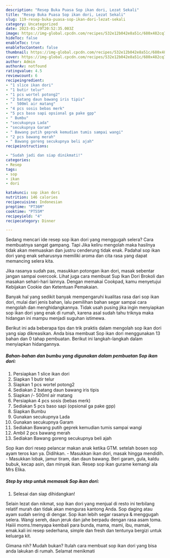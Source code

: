 ```yaml
---
description: "Resep Buka Puasa Sop ikan dori, Lezat Sekali"
title: "Resep Buka Puasa Sop ikan dori, Lezat Sekali"
slug: 119-resep-buka-puasa-sop-ikan-dori-lezat-sekali
category: Uncategorized
date: 2023-01-29T20:52:35.003Z
image: https://img-global.cpcdn.com/recipes/532e12b042e8a51c/680x482cq70/sop-ikan-dori-foto-resep-utama.jpg
hideToc: false
enableToc: true
enableTocContent: false
thumbnail: https://img-global.cpcdn.com/recipes/532e12b042e8a51c/680x482cq70/sop-ikan-dori-foto-resep-utama.jpg
cover: https://img-global.cpcdn.com/recipes/532e12b042e8a51c/680x482cq70/sop-ikan-dori-foto-resep-utama.jpg
author: Admin
authorAv: notfound
ratingvalue: 4.5
reviewcount: 6
recipeingredient:
- "1 slice ikan dori"
- "1 butir telur"
- "1 pcs wortel potong2"
- "2 batang daun bawang iris tipis"
- "  500ml air matang"
- "4 pcs sosis bebas merk"
- "5 pcs baso sapi opsional ga pake gpp"
- " Bumbu"
- "secukupnya Lada"
- "secukupnya Garam"
- " Bawang putih geprek kemudian tumis sampai wangi"
- "2 pcs bawang merah"
- " Bawang goreng secukupnya beli ajah"
recipeinstructions:

- "Sudah jadi dan siap dinikmati!"
categories:
- Resep
tags:
- sop
- ikan
- dori

katakunci: sop ikan dori 
nutrition: 146 calories
recipecuisine: Indonesian
preptime: "PT36M"
cooktime: "PT55M"
recipeyield: "4"
recipecategory: Dinner

---
```



Sedang mencari ide resep sop ikan dori yang menggugah selera? Cara membuatnya sangat gampang. Tapi Jika keliru mengolah maka hasilnya tidak akan memuaskan dan justru cenderung tidak enak. Padahal sop ikan dori yang enak seharusnya memiliki aroma dan cita rasa yang dapat memancing selera kita.


Jika rasanya sudah pas, masukkan potongan ikan dori, masak sebentar jangan sampai overcook. Lihat juga cara membuat Sup Ikan Dori Brokoli dan masakan sehari-hari lainnya. Dengan memakai Cookpad, kamu menyetujui Kebijakan Cookie dan Ketentuan Pemakaian.

Banyak hal yang sedikit banyak mempengaruhi kualitas rasa dari sop ikan dori, mulai dari jenis bahan, lalu pemilihan bahan segar sampai cara mengolah dan menghidangkannya. Tidak usah pusing jika ingin menyiapkan sop ikan dori yang enak di rumah, karena asal sudah tahu triknya maka hidangan ini mampu menjadi suguhan istimewa.


Berikut ini ada beberapa tips dan trik praktis dalam mengolah sop ikan dori yang siap dikreasikan. Anda bisa membuat Sop ikan dori menggunakan 13 bahan dan 0 tahap pembuatan. Berikut ini langkah-langkah dalam menyiapkan hidangannya.

<!--inarticleads1-->

##### Bahan-bahan dan bumbu yang digunakan dalam pembuatan Sop ikan dori:

1. Persiapkan 1 slice ikan dori
1. Siapkan 1 butir telur
1. Siapkan 1 pcs wortel potong2
1. Sediakan 2 batang daun bawang iris tipis
1. Siapkan  /- 500ml air matang
1. Persiapkan 4 pcs sosis (bebas merk)
1. Sediakan 5 pcs baso sapi (opsional ga pake gpp)
1. Siapkan  Bumbu
1. Gunakan secukupnya Lada
1. Gunakan secukupnya Garam
1. Sediakan  Bawang putih geprek kemudian tumis sampai wangi
1. Ambil 2 pcs bawang merah
1. Sediakan  Bawang goreng secukupnya beli ajah


Sop ikan dori resep pelancar makan anak ketika GTM. setelah bosen sop ayam teros kan ya. Didihkan. - Masukkan ikan dori, masak hingga mendidih. - Masukkan lobak, jamur tiram, dan daun bawang. Beri garam, gula, kaldu bubuk, kecap asin, dan minyak ikan. Resep sop ikan gurame kemangi ala Mrs Elika. 

<!--inarticleads2-->

##### Step by step untuk memasak Sop ikan dori:


1. Selesai dan siap dihidangkan!

Selain lezat dan nikmat, sop ikan dori yang menjual di resto ini terbilang relatif murah dan tidak akan menguras kantong Anda. Sop daging atau ayam sudah sering di dengar. Sop ikan lebih segar rasanya &amp; menggugah selera. Wangi sereh, daun jeruk dan jahe berpadu dengan rasa asam toma. Haiiii moms.!menyapa kembali para bunda, mama, mami, ibu, mamak, emak.kali ini resep sederhana, simple dan fresh dan tentunya bergizi untuk keluarga kit. 

Gimana nih? Mudah bukan? Itulah cara membuat sop ikan dori yang bisa anda lakukan di rumah. Selamat menikmati
